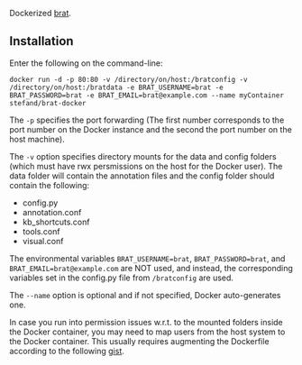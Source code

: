 Dockerized [brat](http://brat.nlplab.org/).

## Installation

Enter the following on the command-line:

```
docker run -d -p 80:80 -v /directory/on/host:/bratconfig -v /directory/on/host:/bratdata -e BRAT_USERNAME=brat -e BRAT_PASSWORD=brat -e BRAT_EMAIL=brat@example.com --name myContainer stefand/brat-docker
```

The `-p` specifies the port forwarding (The first number corresponds to the port number on the Docker instance and the second the port number on the host machine).

The `-v` option specifies directory mounts for the data and config folders (which must have rwx persmissions on the host for the Docker user). The data folder will contain the annotation files and the config folder should contain the following:
* config.py  
* annotation.conf  
* kb_shortcuts.conf  
* tools.conf  
* visual.conf  

The environmental variables `BRAT_USERNAME=brat`, `BRAT_PASSWORD=brat`, and `BRAT_EMAIL=brat@example.com` are NOT used, and instead, the corresponding variables set in the config.py file from `/bratconfig` are used.

The `--name` option is optional and if not specified, Docker auto-generates one.

In case you run into permission issues w.r.t. to the mounted folders inside the Docker container, you may need to map users from the host system to the Docker container. This usually requires augmenting the Dockerfile according to the following [gist](https://gist.github.com/hardik-vala/3859bb8b48c85f7fffb6307030a15b29).



